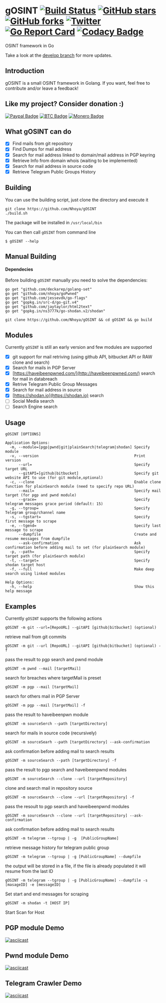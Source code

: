 # gOSINT [![Build Status](https://travis-ci.org/Nhoya/gOSINT.svg?branch=master)](https://travis-ci.org/Nhoya/gOSINT) [![GitHub stars](https://img.shields.io/github/stars/Nhoya/gOSINT.svg)](https://github.com/Nhoya/gOSINT/stargazers) [![GitHub forks](https://img.shields.io/github/forks/Nhoya/gOSINT.svg)](https://github.com/Nhoya/gOSINT/network) [![Twitter](https://img.shields.io/twitter/url/https/github.com/Nhoya/gOSINT.svg?style=social&style=plastic)](https://twitter.com/intent/tweet?text=Wow:&url=https%3A%2F%2Fgithub.com%2FNhoya%2FgOSINT) [![Go Report Card](https://goreportcard.com/badge/github.com/Nhoya/gOSINT)](https://goreportcard.com/report/github.com/Nhoya/gOSINT) [![Codacy Badge](https://api.codacy.com/project/badge/Grade/76673062a30e48bd99d499d32c0c6af0)](https://www.codacy.com/app/Nhoya/gOSINT?utm_source=github.com&amp;utm_medium=referral&amp;utm_content=Nhoya/gOSINT&amp;utm_campaign=Badge_Grade)
OSINT framework in Go

Take a look at the [develop branch](https://github.com/Nhoya/gOSINT/tree/develop) for more updates.

## Introduction

gOSINT is a small OSINT framework in Golang. If you want, feel free to contribute and/or leave a feedback!

## Like my project? Consider donation :)

[![Paypal Badge](https://img.shields.io/badge/Donate-PayPal-yellow.svg)](https://www.paypal.me/Nhoya) [![BTC Badge](https://img.shields.io/badge/Donate-BTC-yellow.svg)](https://pastebin.com/raw/nyDDPwaM) [![Monero Badge](https://img.shields.io/badge/Donate-XMR-yellow.svg)](https://pastebin.com/raw/dNUFqwuC)

## What gOSINT can do

- [x] Find mails from git repository
- [x] Find Dumps for mail address
- [x] Search for  mail address linked to domain/mail address in PGP keyring
- [x] Retrieve Info from domain whois (waiting to be implemented)
- [x] Search for mail address in source code
- [x] Retrieve Telegram Public Groups History

## Building

You can use the building script, just clone the directory and execute it

```
git clone https://github.com/Nhoya/gOSINT
./build.sh
```

The package will be installed in `/usr/local/bin`

You can then call `gOSINT` from command line

`$ gOSINT --help`
 

## Manual Building 

#### Dependecies
Before building `gOSINT` manually you need to solve the dependencies:

```
go get "github.com/deckarep/golang-set"
go get "github.com/nhoya/goPwned"
go get "github.com/jessevdk/go-flags"
go get "gopkg.in/src-d/go-git.v4"
go get "github.com/jaytaylor/html2text"
go get "gopkg.in/ns3777k/go-shodan.v2/shodan"
```

`git clone https://github.com/Nhoya/gOSINT && cd gOSINT && go build`

## Modules

Currently `gOSINT` is still an early version and few modules are supported

- [x] git support for mail retriving (using github API, bitbucket API or RAW clone and search)
- [x] Search for mails in PGP Server
- [x] [https://haveibeenpwned.com/](http://haveibeenpwned.com/) search for mail in databreach
- [x] Retrive Telegram Public Group Messages
- [x] Search for mail address in source
- [x] [https://shodan.io](https://shodan.io) search
- [ ] Social Media search
- [ ] Search Engine search

## Usage

```
gOSINT [OPTIONS]

Application Options:
  -m, --module=[pgp|pwnd|git|plainSearch|telegram|shodan] Specify module
  -v, --version                                           Print version
      --url=                                              Specify target URL
      --gitAPI=[github|bitbucket]                         Specify git website API to use (for git module,optional)
  -c, --clone                                             Enable clone function for plainSearch module (need to specify repo URL)
      --mail=                                             Specify mail target (for pgp and pwnd module)
      --grace=                                            Specify telegram messages grace period (default: 15)
  -g, --tgroup=                                           Specify Telegram group/channel name
  -s, --tgstart=                                          Specify first message to scrape
  -e, --tgend=                                            Specify last message to scrape
      --dumpfile                                          Create and resume messages from dumpfile
      --ask-confirmation                                  Ask confirmation before adding mail to set (for plainSearch module)
  -p, --path=                                             Specify target path (for plainSearch module)
  -t, --target=                                           Specify shodan target host
  -f, --full                                              Make deep search using linked modules

Help Options:
  -h, --help                                              Show this help message
```

## Examples

Currently `gOSINT` supports the following actions


`gOSINT -m git --url=[RepoURL] --gitAPI [github|bitbucket] (optional)`

retrieve mail from git commits

`gOSINT -m git --url [RepoURL] --gitAPI [github|bitbucket] (optional) -f`

pass the result to pgp search and pwnd module

`gOSINT -m pwnd --mail [targetMail]`

search for breaches where targetMail is preset

`gOSINT -m pgp --mail [targetMail]`

search for others mail in PGP Server

`gOSINT -m pgp --mail [targetMail] -f`

pass the result to haveibeenpwn module

`gOSINT -m sourceSerch --path [targetDirectory]`

search for mails in source code (recursively)

`gOSINT -m sourceSearh --path [targetDirectory] --ask-confirmation`

ask confirmation before adding  mail to search results

`gOSINT -m sourceSearch --path [targetDirectory] -f`

pass the result to pgp search and haveibeenpwnd modules

`gOSINT -m sourceSearch --clone --url [targetRepository]`

clone and search mail in repository source

`gOSINT -m sourceSearch --clone --url [targetRepository] -f`

pass the resoult to pgp search and haveibeenpwnd modules

`gOSINT -m sourceSearch --clone --url [targetRepository] --ask-confirmation`

ask confirmation before adding mail to search results

`gOSINT -m telegram --tgroup | -g  [PublicGroupName]`

retrieve message history for telegram public group

`gOSINT -m telegram --tgroup | -g [PublicGroupName] --dumpfile`

the output will be stored in a file, if the file is already populated it will resume from the last ID

`gOSINT -m telegram --tgroup | -g [PublicGroupName] --dumpfile -s [masageID] -e [messageID]`

Set start and end messages for scraping

`gOSINT -m shodan -t [HOST IP]`

Start Scan for Host

## PGP module Demo
[![asciicast](https://asciinema.org/a/21PCpbgFqyHiTbPINexHKEywj.png)](https://asciinema.org/a/21PCpbgFqyHiTbPINexHKEywj)

## Pwnd module Demo
[![asciicast](https://asciinema.org/a/x9Ap0IRcNNcLfriVujkNUhFSF.png)](https://asciinema.org/a/x9Ap0IRcNNcLfriVujkNUhFSF)

## Telegram Crawler Demo
[![asciicast](https://asciinema.org/a/nbRO9FNpjiYXAKeI87xn29j9z.png)](https://asciinema.org/a/nbRO9FNpjiYXAKeI87xn29j9z)
